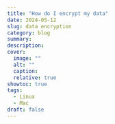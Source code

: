 ```yaml
---
title: "How do I encrypt my data"
date: 2024-05-12
slug: data encryption
category: blog 
summary:
description: 
cover:
  image: ""
  alt: ""
  caption: 
  relative: true
showtoc: true
tags:
  - Linux
  - Mac
draft: false
---
```

